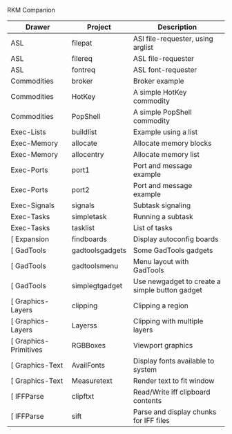 RKM Companion

| Drawer              | Project         | Description
| ------------------- | --------------- | ----------------------------------
| ASL                 | filepat         | ASl file-requester, using arglist
| ASL                 | filereq         | ASL file-requester
| ASL                 | fontreq         | ASL font-requester
| Commodities         | broker          | Broker example
| Commodities         | HotKey          | A simple HotKey commodity
| Commodities         | PopShell        | A simple PopShell commodity
| Exec-Lists          | buildlist       | Example using a list
| Exec-Memory         | allocate        | Allocate memory blocks
| Exec-Memory         | allocentry      | Allocate memory list
| Exec-Ports          | port1           | Port and message example
| Exec-Ports          | port2           | Port and message example
| Exec-Signals        | signals         | Subtask signaling
| Exec-Tasks          | simpletask      | Running a subtask
| Exec-Tasks          | tasklist        | List of tasks
[ Expansion           | findboards      | Display autoconfig boards
[ GadTools            | gadtoolsgadgets | Some GadTools gadgets
[ GadTools            | gadtoolsmenu    | Menu layout with GadTools
[ GadTools            | simplegtgadget  | Use newgadget to create a simple button gadget
[ Graphics-Layers     | clipping        | Clipping a region
[ Graphics-Layers     | Layerss         | Clipping with multiple layers
[ Graphics-Primitives | RGBBoxes        | Viewport graphics
[ Graphics-Text       | AvailFonts      | Display fonts available to system
[ Graphics-Text       | Measuretext     | Render text to fit window
[ IFFParse            | clipftxt        | Read/Write iff clipboard contents
[ IFFParse            | sift            | Parse and display chunks for IFF files
